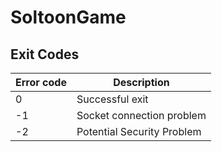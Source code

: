 # SoltoonGame

## Exit Codes

| Error code  | Description  |
| ----------- | ------------ | 
|  0 | Successful exit            |
| -1 | Socket connection problem  |
| -2 | Potential Security Problem |
